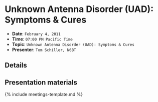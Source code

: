 # Unknown Antenna Disorder (UAD): Symptoms & Cures

* **Date**: `February 4, 2011`
* **Time**: `07:00 PM Pacific Time`
* **Topic**: `Unknown Antenna Disorder (UAD): Symptoms & Cures`
* **Presenter**: `Tom Schiller, N6BT`

## Details

## Presentation materials

{% include meetings-template.md %}


